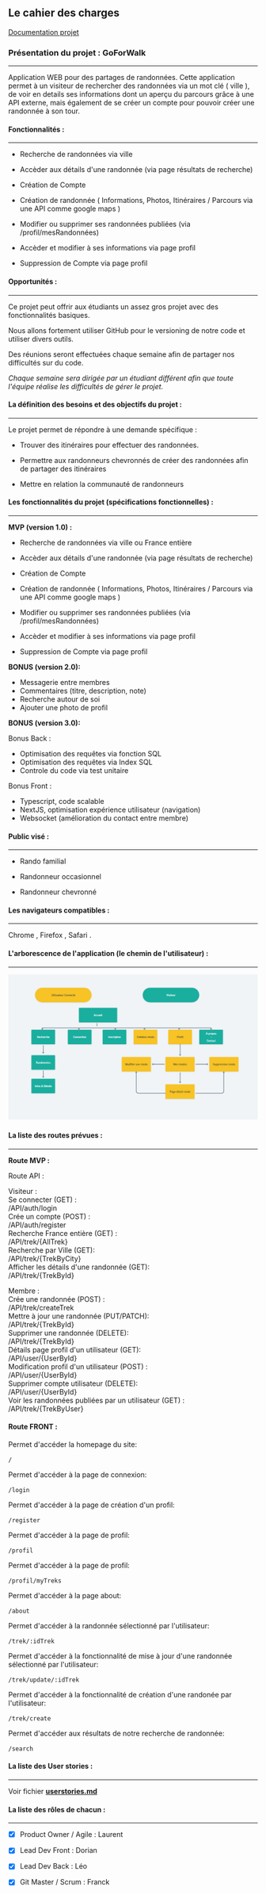 ## Le cahier des charges

[Documentation projet](https://drive.google.com/drive/u/0/folders/1BGg96K2KEdEaY-ejXD6isEuPe546zlF_)

### Présentation du projet : GoForWalk

---

Application WEB pour des partages de randonnées. Cette application permet à un visiteur de rechercher des randonnées via un mot clé ( ville ), de voir en details ses informations dont un aperçu du parcours grâce à une API externe, mais également de se créer un compte pour pouvoir créer une randonnée à son tour.

#### Fonctionnalités :

---

- Recherche de randonnées via ville

- Accèder aux détails d'une randonnée (via page résultats de recherche)

- Création de Compte

- Création de randonnée ( Informations, Photos, Itinéraires / Parcours via une API comme google maps )

- Modifier ou supprimer ses randonnées publiées (via /profil/mesRandonnées)

- Accèder et modifier à ses informations via page profil

- Suppression de Compte via page profil

#### Opportunités :

---

Ce projet peut offrir aux étudiants un assez gros projet avec des fonctionnalités basiques.

Nous allons fortement utiliser GitHub pour le versioning de notre code et utiliser divers outils.

Des réunions seront effectuées chaque semaine afin de partager nos difficultés sur du code.

_Chaque semaine sera dirigée par un étudiant différent afin que toute l'équipe réalise les difficultés de gérer le projet._

#### La définition des besoins et des objectifs du projet :

---

Le projet permet de répondre à une demande spécifique :

- Trouver des itinéraires pour effectuer des randonnées.

- Permettre aux randonneurs chevronnés de créer des randonnées afin de partager des itinéraires

- Mettre en relation la communauté de randonneurs

#### Les fonctionnalités du projet (spécifications fonctionnelles) :

---

**MVP (version 1.0) :**

- Recherche de randonnées via ville ou France entière

- Accèder aux détails d'une randonnée (via page résultats de recherche)

- Création de Compte

- Création de randonnée ( Informations, Photos, Itinéraires / Parcours via une API comme google maps )

- Modifier ou supprimer ses randonnées publiées (via /profil/mesRandonnées)

- Accèder et modifier à ses informations via page profil

- Suppression de Compte via page profil

**BONUS (version 2.0):**

- Messagerie entre membres
- Commentaires (titre, description, note)
- Recherche autour de soi
- Ajouter une photo de profil

**BONUS (version 3.0):**

Bonus Back :

- Optimisation des requêtes via fonction SQL
- Optimisation des requêtes via Index SQL
- Controle du code via test unitaire

Bonus Front :

- Typescript, code scalable
- NextJS, optimisation expérience utilisateur (navigation)
- Websocket (amélioration du contact entre membre)

#### Public visé :

---

- Rando familial

- Randonneur occasionnel

- Randonneur chevronné

#### Les navigateurs compatibles :

---

Chrome , Firefox , Safari .

#### L'arborescence de l'application (le chemin de l'utilisateur) :

---

![alt text](./conception/Orga.png)

#### La liste des routes prévues :

---

**Route MVP :**

Route API :

Visiteur :  
Se connecter (GET) :  
/API/auth/login  
Crée un compte (POST) :  
/API/auth/register  
Recherche France entière (GET) :  
/API/trek/{AllTrek}  
Recherche par Ville (GET):  
/API/trek/{TrekByCity}  
Afficher les détails d'une randonnée (GET):  
/API/trek/{TrekById}

Membre :  
Crée une randonnée (POST) :  
/API/trek/createTrek  
Mettre à jour une randonnée (PUT/PATCH):  
/API/trek/{TrekById}  
Supprimer une randonnée (DELETE):  
/API/trek/{TrekById}  
Détails page profil d'un utilisateur (GET):  
/API/user/{UserById}  
Modification profil d'un utilisateur (POST) :  
/API/user/{UserById}  
Supprimer compte utilisateur (DELETE):  
/API/user/{UserById}  
Voir les randonnées publiées par un utilisateur (GET) :  
/API/trek/{TrekByUser}

#### Route FRONT :

Permet d'accéder la homepage du site:  
```
/  
```

Permet d'accéder à la page de connexion:  
```
/login
```
Permet d'accéder à la page de création d'un profil:  
```
/register
```

Permet d'accéder à la page de profil:  
```
/profil
```
Permet d'accéder à la page de profil:  
```
/profil/myTreks
```
Permet d'accéder à la page about:  
```
/about
```

Permet d'accéder à la randonnée sélectionné par l'utilisateur:  
```
/trek/:idTrek
```

Permet d'accéder à la fonctionnalité de mise à jour d'une randonnée sélectionné par l'utilisateur:  
```
/trek/update/:idTrek
```

Permet d'accéder à la fonctionnalité de création d'une randonée par l'utilisateur:  
```
/trek/create  
```

Permet d'accéder aux résultats de notre recherche de randonnée:  
```
/search
```


#### La liste des User stories :

---

Voir fichier **[userstories.md](./conception/userstories.md)**

#### La liste des rôles de chacun :

---

- [x] Product Owner / Agile : Laurent

- [x] Lead Dev Front : Dorian

- [x] Lead Dev Back : Léo

- [x] Git Master / Scrum : Franck
